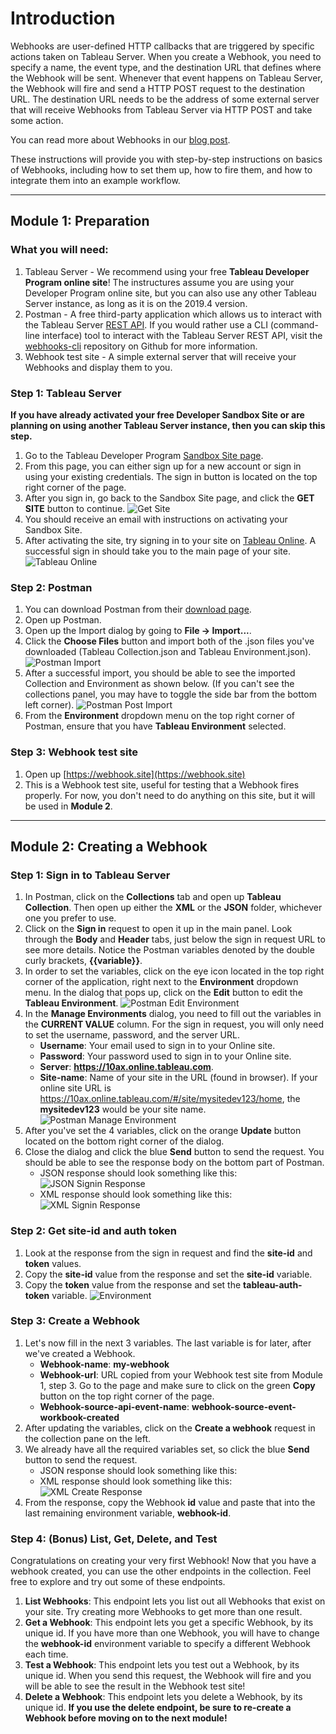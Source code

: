 # Introduction
Webhooks are user-defined HTTP callbacks that are triggered by specific actions taken on Tableau Server. When you create a Webhook, you need to specify a name, the event type, and the destination URL that defines where the Webhook will be sent. Whenever that event happens on Tableau Server, the Webhook will fire and send a HTTP POST request to the destination URL. The destination URL needs to be the address of some external server that will receive Webhooks from Tableau Server via HTTP POST and take some action.

You can read more about Webhooks in our [blog post](https://www.tableau.com/about/blog/2019/10/tableau-webhooks-support).

These instructions will provide you with step-by-step instructions on basics of Webhooks, including how to set them up, how to fire them, and how to integrate them into an example workflow.

***

## Module 1: Preparation
### What you will need:
1. Tableau Server - We recommend using your free **Tableau Developer Program online site**! The instructures assume you are using your Developer Program online site, but you can also use any other Tableau Server instance, as long as it is on the 2019.4 version.
1. Postman - A free third-party application which allows us to interact with the Tableau Server [REST API](https://help.tableau.com/current/api/rest_api/en-us/REST/rest_api.htm). If you would rather use a CLI (command-line interface) tool to interact with the Tableau Server REST API, visit the [webhooks-cli](https://github.com/shinchris/webhooks-cli/) repository on Github for more information.
1. Webhook test site - A simple external server that will receive your Webhooks and display them to you.

### Step 1: Tableau Server
**If you have already activated your free Developer Sandbox Site or are planning on using another Tableau Server instance, then you can skip this step.**
1. Go to the Tableau Developer Program [Sandbox Site page](https://tableau.com/developer/get-site).
1. From this page, you can either sign up for a new account or sign in using your existing credentials. The sign in button is located on the top right corner of the page.
1. After you sign in, go back to the Sandbox Site page, and click the **GET SITE** button to continue.
![Get Site](/assets/Get%20Site.png)
1. You should receive an email with instructions on activating your Sandbox Site.
1. After activating the site, try signing in to your site on [Tableau Online](https://online.tableau.com).
A successful sign in should take you to the main page of your site.
![Tableau Online](/assets/Tableau%20Online.png)

### Step 2: Postman
1. You can download Postman from their [download page](https://www.getpostman.com/downloads/).
1. Open up Postman.
1. Open up the Import dialog by going to **File -> Import...**.
1. Click the **Choose Files** button and import both of the .json files you've downloaded (Tableau Collection.json and Tableau Environment.json).
![Postman Import](/assets/Postman%20Import.png)
1. After a successful import, you should be able to see the imported Collection and Environment as shown below. (If you can't see the collections panel, you may have to toggle the side bar from the bottom left corner).
![Postman Post Import](/assets/Postman%20Post%20Import.png)
1. From the **Environment** dropdown menu on the top right corner of Postman, ensure that you have **Tableau Environment** selected.

### Step 3: Webhook test site
1. Open up [https://webhook.site](https://webhook.site)
1. This is a Webhook test site, useful for testing that a Webhook fires properly. For now, you don't need to do anything on this site, but it will be used in **Module 2**.

***

## Module 2: Creating a Webhook
### Step 1: Sign in to Tableau Server
1. In Postman, click on the **Collections** tab and open up **Tableau Collection**. Then open up either the **XML** or the **JSON** folder, whichever one you prefer to use.
1. Click on the **Sign in** request to open it up in the main panel. Look through the **Body** and **Header** tabs, just below the sign in request URL to see more details. Notice the Postman variables denoted by the double curly brackets, **{{variable}}**.
1. In order to set the variables, click on the eye icon located in the top right corner of the application, right next to the **Environment** dropdown menu. In the dialog that pops up, click on the **Edit** button to edit the **Tableau Environment**.
![Postman Edit Environment](/assets/Postman%20Edit%20Environment.png)
1. In the **Manage Environments** dialog, you need to fill out the variables in the **CURRENT VALUE** column. For the sign in request, you will only need to set the username, password, and the server URL.
    - **Username**: Your email used to sign in to your Online site.
    - **Password**: Your password used to sign in to your Online site.
    - **Server**: **https://10ax.online.tableau.com**.
    - **Site-name**: Name of your site in the URL (found in browser). If your online site URL is https://10ax.online.tableau.com/#/site/mysitedev123/home, the **mysitedev123** would be your site name.
![Postman Manage Environment](/assets/Postman%20Manage%20Environment.png)
1. After you've set the 4 variables, click on the orange **Update** button located on the bottom right corner of the dialog.
1. Close the dialog and click the blue **Send** button to send the request. You should be able to see the response body on the bottom part of Postman.
    - JSON response should look something like this:
    ![JSON Signin Response](/assets/JSON%20Signin%20Response.png)
    - XML response should look something like this:
    ![XML Signin Response](/assets/XML%20Signin%20Response.png)

### Step 2: Get site-id and auth token
1. Look at the response from the sign in request and find the **site-id** and **token** values.
1. Copy the **site-id** value from the response and set the **site-id** variable.
1. Copy the **token** value from the response and set the **tableau-auth-token** variable.
![Environment](/assets/Environment.png)

### Step 3: Create a Webhook
1. Let's now fill in the next 3 variables. The last variable is for later, after we've created a Webhook.
    - **Webhook-name**: **my-webhook**
    - **Webhook-url**: URL copied from your Webhook test site from Module 1, step 3. Go to the page and make sure to click on the green **Copy** button on the top right corner of the page.
    - **Webhook-source-api-event-name**: **webhook-source-event-workbook-created**
1. After updating the variables, click on the **Create a webhook** request in the collection pane on the left.
1. We already have all the required variables set, so click the blue **Send** button to send the request.
    - JSON response should look something like this:
    - XML response should look something like this:
    ![XML Create Response](/assets/XML%20Create%20Response.png)
1. From the response, copy the Webhook **id** value and paste that into the last remaining environment variable, **webhook-id**.

### Step 4: (Bonus) List, Get, Delete, and Test
Congratulations on creating your very first Webhook! Now that you have a webhook created, you can use the other endpoints in the collection. Feel free to explore and try out some of these endpoints.
1. **List Webhooks**: This endpoint lets you list out all Webhooks that exist on your site. Try creating more Webhooks to get more than one result.
1. **Get a Webhook**: This endpoint lets you get a specific Webhook, by its unique id. If you have more than one Webhook, you will have to change the **webhook-id** environment variable to specify a different Webhook each time.
1. **Test a Webhook**: This endpoint lets you test out a Webhook, by its unique id. When you send this request, the Webhook will fire and you will be able to see the result in the Webhook test site!
1. **Delete a Webhook**: This endpoint lets you delete a Webhook, by its unique id. **If you use the delete endpoint, be sure to re-create a Webhook before moving on to the next module!**
